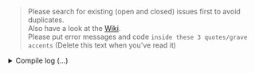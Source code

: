 > Please search for existing (open and closed) issues first to avoid duplicates.  
Also have a look at the [Wiki](https://github.com/spacehuhn/esp8266_deauther/wiki).  
Please put error messages and code ```inside these 3 quotes/grave accents```
(Delete this text when you've read it)


<details>
  <summary> Compile log (...)</summary>

  <!-- PASTE YOUR COMPILE LOGS HERE -->

</details>
<br><br><br>
